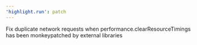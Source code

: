 ```yaml
---
'highlight.run': patch
---
```


Fix duplicate network requests when performance.clearResourceTimings has been monkeypatched by external libraries
